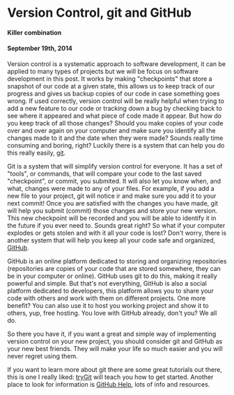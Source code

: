 <!-- This template is in markdown, not html, so
  it will not render beautifully when you copy and
  paste it into your github.io site, but it will at
  least be published. Next week you'll be creating a
  blog template using HTML and CSS and you'll be able
  to copy and paste the blog posts from week 1 in there
  to make them pretty next week.

  For now, please replace the title, subtitle (if desired),
  and date with the text you would like. Markdown is pretty
  simple, so you can just feel free to type. =) -->


# Version Control, git and GitHub
#### Killer combination
#### September 19th, 2014

Version control is a systematic approach to software development, it can be applied to many types of projects but we will be focus on software development in this post. It works by making "checkpoints" that store a snapshot of our code at a given state, this allows us to keep track of our progress and gives us backup copies of our code in case something goes wrong. If used correctly, version control will be really helpful when trying to add a new feature to our code or tracking down a bug by checking back to see where it appeared and what piece of code made it appear. But how do you keep track of all those changes? Should you make copies of your code over and over again on your computer and make sure you identify all the changes made to it and the date when they were made? Sounds really time consuming and boring, right? Luckily there is a system that can help you do this really easily, [git](http://www.git-scm.com/).

Git is a system that will simplify version control for everyone. It has a set of "tools", or commands, that will compare your code to the last saved "checkpoint", or commit, you submited. It will also let you know when, and what, changes were made to any of your files. For example, if you add a new file to your project, git will notice ir and make sure you add it to your next commit! Once you are satisfied with the changes you have made, git will help you submit (commit) those changes and store your new version. This new checkpoint will be recorded and you will be able to identify it in the future if you ever need to. Sounds great right? So what if your computer explodes or gets stolen and with it all your code is lost? Don't worry, there is another system that will help you keep all your code safe and organized, [GitHub](http://www.github.com/).

GitHub is an online platform dedicated to storing and organizing repositories (repositories are copies of your code that are stored somewhere, they can be in your computer or online). GitHub uses git to do this, making it really powerful and simple. But that's not everything, GitHub is also a social platform dedicated to developers, this platform allows you to share your code with others and work with them on different projects. One more benefit? You can also use it to host you working project and show it to others, yup, free hosting. You love with GitHub already, don't you? We all do.

So there you have it, if you want a great and simple way of implementing version control on your new project, you should consider git and GitHub as your new best friends. They will make your life so much easier and you will never regret using them.

If you want to learn more about git there are some great tutorials out there, this is one I really liked: [tryGit](https://try.github.io/levels/1/challenges/1) will teach you how to get started. Another place to look for information is [GitHub Help](https://help.github.com/articles/what-are-other-good-resources-for-learning-git-and-github), lots of info and resources.

